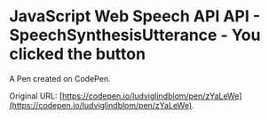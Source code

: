 # JavaScript Web Speech API API - SpeechSynthesisUtterance - You clicked the button

A Pen created on CodePen.

Original URL: [https://codepen.io/ludviglindblom/pen/zYaLeWe](https://codepen.io/ludviglindblom/pen/zYaLeWe).

